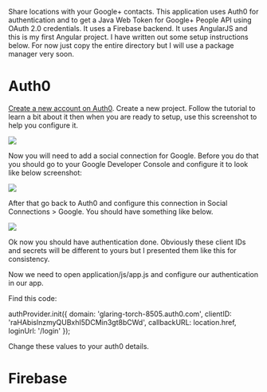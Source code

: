 Share locations with your Google+ contacts. This application uses Auth0 for authentication and to get a Java Web Token for Google+ People API using OAuth 2.0 credentials. It uses a Firebase backend. It uses AngularJS and this is my first Angular project. I have written out some setup instructions below. For now just copy the entire directory but I will use a package manager very soon.

# **Auth0**

[Create a new account on Auth0](https://auth0.com/).
Create a new project.
Follow the tutorial to learn a bit about it then when you are ready to setup, use this screenshot to help you configure it.

![](https://drive.google.com/uc?export=view&id=0Byi_8e23d5NTSEtxMEtUYTB5Rms)

Now you will need to add a social connection for Google. Before you do that you should go to your Google Developer Console and configure it to look like below screenshot:

![](https://drive.google.com/uc?export=view&id=0Byi_8e23d5NTU05LMVJYdlVvS1E)

After that go back to Auth0 and configure this connection in Social Connections > Google.
You should have something like below.

![](https://drive.google.com/uc?export=view&id=0Byi_8e23d5NTOTRGa3l6TFhOY0k)

Ok now you should have authentication done. Obviously these client IDs and secrets will be different to yours but I presented them like this for consistency.

Now we need to open application/js/app.js and configure our authentication in our app.

Find this code:

authProvider.init({
		  domain: 'glaring-torch-8505.auth0.com',
    	clientID: 'raHAbislnzmyQUBxhI5DCMin3gt8bCWd',
    	callbackURL: location.href,
		  loginUrl: '/login'
});

Change these values to your auth0 details.

# **Firebase**





